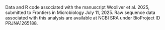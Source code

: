 Data and R code associated with the manuscript Wooliver et al. 2025, submitted to Frontiers in Microbiology July 11, 2025. Raw sequence data associated with this analysis are available at NCBI SRA under BioProject ID PRJNA1265188.